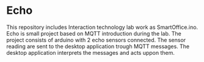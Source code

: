 # Echo
This repository includes Interaction technology lab work as SmartOffice.ino. 
Echo is small project based on MQTT introduction during the lab. The project consists of arduino with 2 echo sensors connected. The sensor reading are sent to the desktop application trough MQTT messages. The desktop application interprets the messages and acts uppon them.
